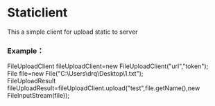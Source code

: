 # Staticlient
This a simple client for upload static to server
### Example：
FileUploadClient fileUploadClient=new FileUploadClient("url","token");
<br>
File file=new File("C:\\Users\\drq\\Desktop\\1.txt");
<br>
FileUploadResult fileUploadResult=fileUploadClient.upload("test",file.getName(),new FileInputStream(file));
